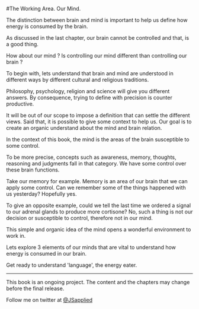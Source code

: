 #The Working Area. Our Mind.

The distinction between brain and mind is important to help us define how energy is consumed by the brain. 

As discussed in the last chapter, our brain cannot be controlled and that, is a good thing.

How about our mind ? Is controlling our mind different than controlling our brain ?

To begin with, lets understand that brain and mind are understood in different ways by different cultural and religious traditions. 

Philosophy, psychology, religion and science will give you different answers. By consequence, trying to define with precision is counter productive.  

It will be out of our scope to impose a definition that can settle the different views. Said that, it is possible to give some context to help us. Our goal is to create an organic understand about the mind and brain relation.

In the context of this book, the mind is the areas of the brain susceptible to some control.

To be more precise, concepts such as awareness, memory, thoughts, reasoning and judgments fall in that category. We have some control over these brain functions.

Take our memory for example. Memory is an area of our brain that we can apply some control. Can we remember some of the things happened with us yesterday? Hopefully yes.

To give an opposite example, could we tell the last time we ordered a signal to our adrenal glands to produce more cortisone? No, such a thing is not our decision or susceptible to control, therefore not in our mind.

This simple and organic idea of the mind opens a wonderful environment to work in.

Lets explore 3 elements of our minds that are vital to understand how energy is consumed in our brain. 

Get ready to understand 'language', the energy eater. 

***

This book is an ongoing project. The content and the chapters may change before the final release.

Follow me on twitter at [@JSapplied](https://twitter.com/JSapplied) 